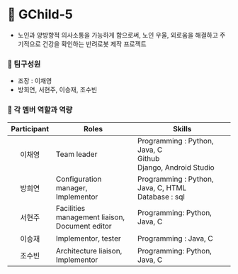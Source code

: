 # 🧚 GChild-5
- 노인과 양방향적 의사소통을 가능하게 함으로써, 노인 우울, 외로움을 해결하고 주기적으로 건강을 확인하는 반려로봇 제작 프로젝트

### 🧸 팀구성원
- 조장 : 이채영
- 방희연, 서현주, 이승재, 조수빈

### 🧸 각 멤버 역할과 역량

|Participant|Roles|Skills|
|:---:|-----------|---|
|이채영|Team leader|Programming : Python, Java, C <br/>Github <br/>Django, Android Studio|
|방희연|Configuration manager, <br/>Implementor|Programming : Python, Java, C, HTML <br/>Database : sql|
|서현주|Facilities management liaison, <br/>Document editor|Programming: Python, Java, C|
|이승재|Implementor, tester|Programming : Java, C|
|조수빈|Architecture liaison, <br/>Implementor|Programming: Python, Java, C|

